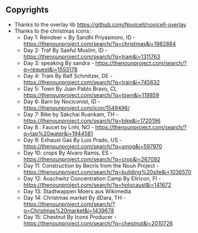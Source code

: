 


## Copyrights

* Thanks to the overlay lib https://github.com/Novicell/novicell-overlay
* Thanks to the christmas icons: 
  * Day 1: Reindeer = By Sandhi Priyasmoro, ID - https://thenounproject.com/search/?q=christmas&i=1982884
  * Day 2: Traf By Saeful Muslim, ID - https://thenounproject.com/search/?q=tram&i=1311763
  * Day 3: speaking By sandra - https://thenounproject.com/search/?q=request&i=1553178
  * Day 4: Train By Ralf Schmitzer, DE - https://thenounproject.com/search/?q=train&i=745632
  * Day 5: Town By Juan Pablo Bravo, CL https://thenounproject.com/search/?q=town&i=119859
  * Day 6: Barn by Nociconist, ID - https://thenounproject.com/icon/1549496/
  * Day 7: Bike by Sakchai Ruankam, TH - https://thenounproject.com/search/?q=bike&i=1720196
  * Day 8 : Faucet by Lnhi, NO  - https://thenounproject.com/search/?q=tap%20water&i=1944581
  * Day 9: Exhaust Gas By Luis Prado, US - https://thenounproject.com/search/?q=smog&i=597970
  * Day 10: crops By Álvaro Ramis, ES  - https://thenounproject.com/search/?q=crop&i=267092
  * Day 11: Construction by Becris from the Noun Project - https://thenounproject.com/search/?q=building%20site&i=1036570
  * Day 12: Auschwitz Concentration Camp By Eliricon, FI - https://thenounproject.com/search/?q=holocaust&i=141672
  * Day 13: Stadtwappen Moers aus Wikimedia
  * Day 14: Christmas market By dDara, TH - https://thenounproject.com/search/?q=Christmas%20market&i=1439678
  * Day 15: Chestnut By Icons Producer - https://thenounproject.com/search/?q=chestnut&i=2010726